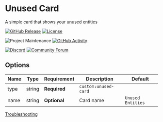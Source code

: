 # Unused Card

A simple card that shows your unused entities

[![GitHub Release][releases-shield]][releases]
[![License][license-shield]](LICENSE.md)

![Project Maintenance][maintenance-shield]
[![GitHub Activity][commits-shield]][commits]

[![Discord][discord-shield]][discord]
[![Community Forum][forum-shield]][forum]

## Options

| Name | Type | Requirement | Description | Default
| ---- | ---- | ------- | ----------- | -------
| type | string | **Required** | `custom:unused-card`
| name | string | **Optional** | Card name | `Unused Entities`

[Troubleshooting](https://github.com/thomasloven/hass-config/wiki/Lovelace-Plugins)

[commits-shield]: https://img.shields.io/github/commit-activity/y/custom-cards/unused-card.svg?style=for-the-badge
[commits]: https://github.com/custom-cards/unused-card/commits/master
[discord]: https://discord.gg/5e9yvq
[discord-shield]: https://img.shields.io/discord/330944238910963714.svg?style=for-the-badge
[forum-shield]: https://img.shields.io/badge/community-forum-brightgreen.svg?style=for-the-badge
[forum]: https://community.home-assistant.io/c/projects/frontend
[license-shield]: https://img.shields.io/github/license/custom-cards/unused-card.svg?style=for-the-badge
[maintenance-shield]: https://img.shields.io/maintenance/yes/2019.svg?style=for-the-badge
[releases-shield]: https://img.shields.io/github/release/custom-cards/unused-card.svg?style=for-the-badge
[releases]: https://github.com/custom-cards/unused-card/releases
